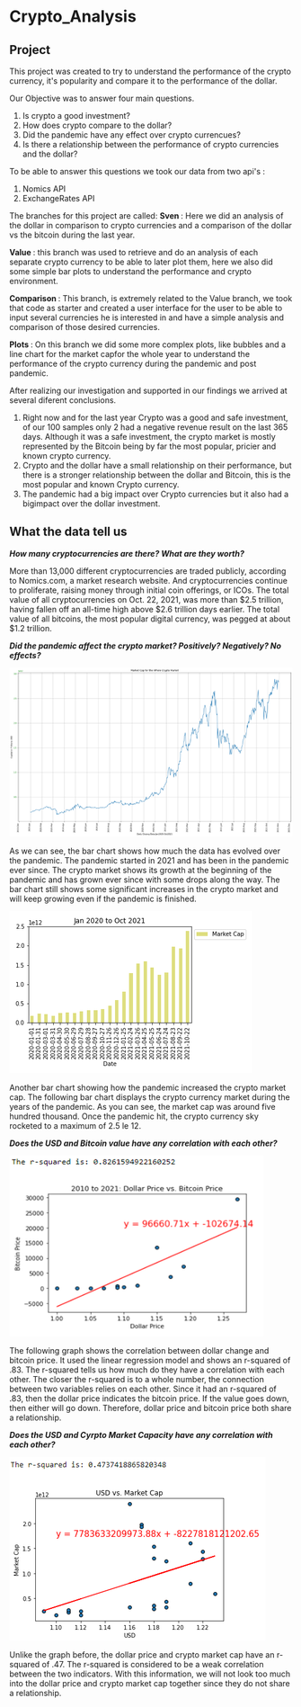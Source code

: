 # Crypto_Analysis


## Project 

This project was created to try to understand the performance of the crypto currency, it's popularity and compare it to the performance of the dollar.

Our Objective was to answer four main questions.
1. Is crypto a good investment?
2. How does crypto compare to the dollar?
3. Did the pandemic have any effect over crypto currencues?
4. Is there a relationship between the performance of crypto currencies and the dollar?

To be able to answer this questions we took our data from two api's :
1. Nomics API
2. ExchangeRates API


The branches for this project are called: 
<b> Sven </b>: Here we did an analysis of the dollar in comparison to crypto currencies and a comparison of the dollar vs the bitcoin during the last year.

<b> Value </b>: this branch was used to retrieve and do an analysis of each separate crypto currency to be able to later plot them, here we also did some simple bar plots to understand the performance and crypto environment.

<b> Comparison </b>: This branch, is extremely related to the Value branch, we took that code as starter and created a user interface for the user to be able to input several currencies he is interested in and have a simple analysis and comparison of those desired currencies.

<b> Plots </b>: On this branch we did some more complex plots, like bubbles and a line chart for the market capfor the whole year to understand the performance of the crypto currency during the pandemic and post pandemic.

After realizing our investigation and supported in our findings we arrived at several diferent conclusions.
1. Right now and for the last year Crypto was a good and safe investment, of our 100 samples only 2 had a negative revenue result on the last 365 days. 
  Although it was a safe investment, the crypto market is mostly represented by the Bitcoin being by far the most popular, pricier and known crypto currency.
2. Crypto and the dollar have a small relationship on their performance, but there is a stronger relationship between the dollar and Bitcoin, this is the most popular and known Crypto currency. 
3. The pandemic had a big impact over Crypto currencies but it also had a bigimpact over the dollar investment.

## What the data tell us

<b> <i> How many cryptocurrencies are there? What are they worth? </i> </b> 
<p>
More than 13,000 different cryptocurrencies are traded publicly, according to Nomics.com, a market research website. And cryptocurrencies continue to proliferate, raising money through initial coin offerings, or ICOs. The total value of all cryptocurrencies on Oct. 22, 2021, was more than $2.5 trillion, having fallen off an all-time high above $2.6 trillion days earlier. The total value of all bitcoins, the most popular digital currency, was pegged at about $1.2 trillion.
</p>

<b> <i> Did the pandemic affect the crypto market? Positively? Negatively? No effects? </i> </b>

![Crypto Market Over the Pandemic](https://github.com/samuelroiz/Crypto_Analysis/blob/main/Images_sven/crypto_over_the_years.png)

<p> As we can see, the bar chart shows how much the data has evolved over the pandemic. The pandemic started in 2021 and has been in the pandemic ever since. The crypto market shows its growth at the beginning of the pandemic and has grown ever since with some drops along the way. The bar chart still shows some significant increases in the crypto market and will keep growing even if the pandemic is finished. </p> 

![Pandemic Market Bar Chart](https://github.com/samuelroiz/Crypto_Analysis/blob/main/Images_sven/Pandemic_Market_Bar_Chart.png)

<p> Another bar chart showing how the pandemic increased the crypto market cap. The following bar chart displays the crypto currency market during the years of the pandemic. As you can see, the market cap was around five hundred thousand. Once the pandemic hit, the crypto currency sky rocketed to a maximum of 2.5 le 12.  </p>


<b> <i> Does the USD and Bitcoin value have any correlation with each other? </i> </b> 

![Dollar Change vs Bitcoin Price](https://github.com/samuelroiz/Crypto_Analysis/blob/main/Images_sven/USD_vs_Bitcoin_2010to2021_with_r_squared.png)

<p> The following graph shows the correlation between dollar change and bitcoin price. It used the linear regression model and shows an r-squared of .83. The r-squared tells us how much do they have a correlation with each other. The closer the r-squared is to a whole number, the connection between two variables relies on each other. Since it had an r-squared of .83, then the dollar price indicates the bitcoin price. If the value goes down, then either will go down. Therefore, dollar price and bitcoin price both share a relationship. </p> 

<b> <i> Does the USD and Cyrpto Market Capacity have any correlation with each other? </i> </b> 

![USD vs Crypto Market Graph](https://github.com/samuelroiz/Crypto_Analysis/blob/main/Images_sven/USD_vs_CyrptoMarket_Pandemic_with_r_squared.png)

Unlike the graph before, the dollar price and crypto market cap have an r-squared of .47. The r-squared is considered to be a weak correlation between the two indicators. With this information, we will not look too much into the dollar price and crypto market cap together since they do not share a relationship. 


